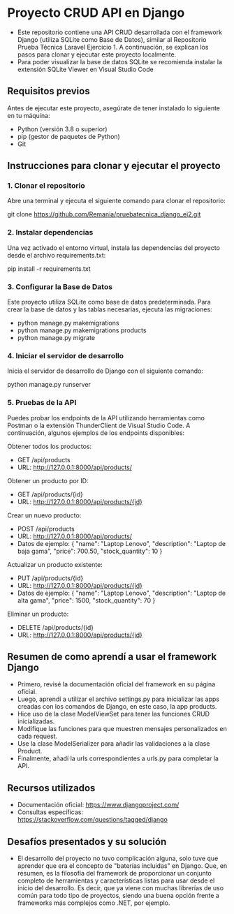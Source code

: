 # Proyecto CRUD API en Django

- Este repositorio contiene una API CRUD desarrollada con el framework Django (utiliza SQLite como Base de Datos), similar al Repositorio Prueba Técnica Laravel Ejercicio 1. A continuación, se explican los pasos para clonar y ejecutar este proyecto localmente.
- Para poder visualizar la base de datos SQLite se recomienda instalar la extensión SQLite Viewer en Visual Studio Code

## Requisitos previos

Antes de ejecutar este proyecto, asegúrate de tener instalado lo siguiente en tu máquina:

- Python (versión 3.8 o superior)
- pip (gestor de paquetes de Python)
- Git

## Instrucciones para clonar y ejecutar el proyecto

### 1. Clonar el repositorio

Abre una terminal y ejecuta el siguiente comando para clonar el repositorio:

git clone https://github.com/Remania/pruebatecnica_django_ej2.git

### 2. Instalar dependencias

Una vez activado el entorno virtual, instala las dependencias del proyecto desde el archivo requirements.txt:

pip install -r requirements.txt

### 3. Configurar la Base de Datos
Este proyecto utiliza SQLite como base de datos predeterminada. Para crear la base de datos y las tablas necesarias, ejecuta las migraciones:

- python manage.py makemigrations
- python manage.py makemigrations products
- python manage.py migrate

### 4. Iniciar el servidor de desarrollo
Inicia el servidor de desarrollo de Django con el siguiente comando:

python manage.py runserver

### 5. Pruebas de la API
Puedes probar los endpoints de la API utilizando herramientas como Postman o la extensión ThunderClient de Visual Studio Code. A continuación, algunos ejemplos de los endpoints disponibles:

Obtener todos los productos: 
- GET /api/products
- URL: http://127.0.0.1:8000/api/products/

Obtener un producto por ID: 
- GET /api/products/{id}
- URL: http://127.0.0.1:8000/api/products/{id}

Crear un nuevo producto: 
- POST /api/products
- URL: http://127.0.0.1:8000/api/products/
- Datos de ejemplo: {
  "name": "Laptop Lenovo",
  "description": "Laptop de baja gama",
  "price": 700.50,
  "stock_quantity": 10
}

Actualizar un producto existente: 
- PUT /api/products/{id}
- URL: http://127.0.0.1:8000/api/products/{id}
- Datos de ejemplo: {
  "name": "Laptop Lenovo",
  "description": "Laptop de alta gama",
  "price": 1500,
  "stock_quantity": 70
}

Eliminar un producto: 
- DELETE /api/products/{id}
- URL: http://127.0.0.1:8000/api/products/{id}

## Resumen de como aprendí a usar el framework Django

- Primero, revisé la documentación oficial del framework en su página oficial.
- Luego, aprendí a utilizar el archivo settings.py para inicializar las apps creadas con los comandos de Django, en este caso, la app products.
- Hice uso de la clase ModelViewSet para tener las funciones CRUD inicializadas.
- Modifique las funciones para que muestren mensajes personalizados en cada request.
- Use la clase ModelSerializer para añadir las validaciones a la clase Product.
- Finalmente, añadí la urls correspondientes a urls.py para completar la API.

## Recursos utilizados

- Documentación oficial: https://www.djangoproject.com/
- Consultas específicas: https://stackoverflow.com/questions/tagged/django

## Desafíos presentados y su solución

- El desarrollo del proyecto no tuvo complicación alguna, solo tuve que aprender que era el concepto de "baterías incluidas" en Django. Que, en resumen, es la filosofía del framework de proporcionar un conjunto completo de herramientas y características listas para usar desde el inicio del desarrollo. Es decir, que ya viene con muchas librerías de uso común para todo tipo de proyectos, siendo una buena opción frente a frameworks más complejos como .NET, por ejemplo.
